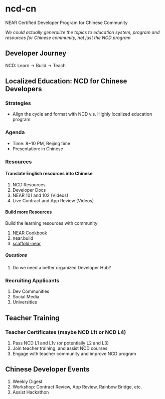 # ncd-cn
NEAR Certified Developer Program for Chinese Community

*We could actually generalize the topics to education system, program and resources for Chinese community, not just the NCD program*


## Developer Journey

NCD: Learn -> Build -> Teach


## Localized Education: NCD for Chinese Developers

### Strategies

- Align the cycle and format with NCD v.s. Highly localized education program

### Agenda

- Time: 8~10 PM, Beijing time
- Presentation: in Chinese

### Resources

#### Translate English resources into Chinese

1. NCD Resources
2. Developer Docs
3. NEAR 101 and 102 (Videos)
4. Live Contract and App Review (Videos)

#### Build more Resources

Build the learning resources with community

1. [NEAR Cookbook](https://github.com/near-x/near-cookbook)
2. near.build
3. [scaffold-near](https://github.com/near-x/scaffold-near)

##### Questions

1. Do we need a better organized Developer Hub?


### Recruiting Applicants

1. Dev Communities
2. Social Media
3. Universities


## Teacher Training

### Teacher Certificates (maybe NCD L1t or NCD L4)

1. Pass NCD L1 and L1v (or potentially L2 and L3)
2. Join teacher training, and assist NCD courses
3. Engage with teacher community and improve NCD program


## Chinese Developer Events

1. Weekly Digest
2. Workshop: Contract Review, App Review, Rainbow Bridge, etc.
3. Assist Hackathon
